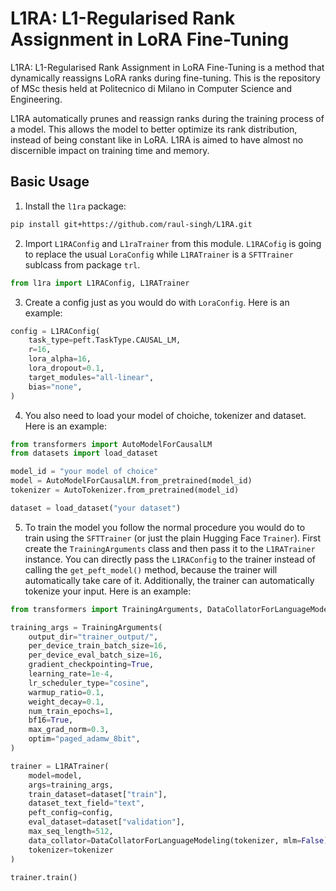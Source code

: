 # L1RA: L1-Regularised Rank Assignment in LoRA Fine-Tuning
L1RA: L1-Regularised Rank Assignment in LoRA Fine-Tuning is a method that dynamically reassigns LoRA ranks during fine-tuning.  This is the repository of MSc thesis held at Politecnico di Milano in Computer Science and Engineering.

L1RA automatically prunes and reassign ranks during the training process of a model. This allows the model to better optimize its rank distribution, instead of being constant like in LoRA. L1RA is aimed to have almost no discernible impact on training time and memory.

## Basic Usage

1. Install the `l1ra` package:

```sh
pip install git+https://github.com/raul-singh/L1RA.git
```

2. Import `L1RAConfig` and `L1raTrainer` from this module. `L1RACofig` is going to replace the usual `LoraConfig` while `L1RATrainer` is a `SFTTrainer` sublcass from package `trl`.

```python
from l1ra import L1RAConfig, L1RATrainer
```

3. Create a config just as you would do with `LoraConfig`. Here is an example:

```python
config = L1RAConfig(
    task_type=peft.TaskType.CAUSAL_LM,
    r=16,
    lora_alpha=16,
    lora_dropout=0.1,
    target_modules="all-linear",
    bias="none",
)
```

4. You also need to load your model of choiche, tokenizer and dataset. Here is an example:

```python
from transformers import AutoModelForCausalLM
from datasets import load_dataset

model_id = "your model of choice"
model = AutoModelForCausalLM.from_pretrained(model_id)
tokenizer = AutoTokenizer.from_pretrained(model_id)

dataset = load_dataset("your dataset")
```

5. To train the model you follow the normal procedure you would do to train using the `SFTTrainer` (or just the plain Hugging Face `Trainer`). First create the `TrainingArguments` class and then pass it to the `L1RATrainer` instance. You can directly pass the `L1RAConfig` to the trainer instead of calling the `get_peft_model()` method, because the trainer will automatically take care of it. Additionally, the trainer can automatically tokenize your input. Here is an example:

```python
from transformers import TrainingArguments, DataCollatorForLanguageModeling

training_args = TrainingArguments(
    output_dir="trainer_output/",
    per_device_train_batch_size=16,
    per_device_eval_batch_size=16,
    gradient_checkpointing=True,
    learning_rate=1e-4,
    lr_scheduler_type="cosine",
    warmup_ratio=0.1,
    weight_decay=0.1,
    num_train_epochs=1,
    bf16=True,
    max_grad_norm=0.3,
    optim="paged_adamw_8bit",
)

trainer = L1RATrainer(
    model=model,
    args=training_args,
    train_dataset=dataset["train"],
    dataset_text_field="text",
    peft_config=config,
    eval_dataset=dataset["validation"],
    max_seq_length=512,
    data_collator=DataCollatorForLanguageModeling(tokenizer, mlm=False),
    tokenizer=tokenizer
)

trainer.train()
```

